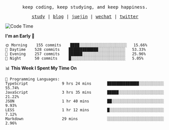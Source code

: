 <p align="center">
  <samp>
    <span>keep coding, keep studying, and keep happiness.</span>
  </samp>
</p>

<p align="center">
  <samp>
    <a href="https://github.com/ouduidui/fe-study">study</a> |
    <a href="https://deweyou.me">blog</a>  |
    <a href="https://juejin.cn/user/4309700183594366">juejin</a> |
    <a href="https://user-images.githubusercontent.com/54696834/165071004-6509e3f2-90c3-448c-9d92-3da42b0c2021.jpeg">wechat</a> |
    <a href="https://twitter.com/ouduidui">twitter</a>
  </samp>
</p>

<!--START_SECTION:waka-->
![Code Time](http://img.shields.io/badge/Code%20Time-2%2C375%20hrs%2051%20mins-blue)

**I'm an Early 🐤** 

```text
🌞 Morning    155 commits    ████░░░░░░░░░░░░░░░░░░░░░   15.66% 
🌆 Daytime    528 commits    █████████████░░░░░░░░░░░░   53.33% 
🌃 Evening    257 commits    ██████░░░░░░░░░░░░░░░░░░░   25.96% 
🌙 Night      50 commits     █░░░░░░░░░░░░░░░░░░░░░░░░   5.05%

```


📊 **This Week I Spent My Time On** 

```text
💬 Programming Languages: 
TypeScript               9 hrs 24 mins       ██████████████░░░░░░░░░░░   55.74% 
JavaScript               3 hrs 35 mins       █████░░░░░░░░░░░░░░░░░░░░   21.22% 
JSON                     1 hr 40 mins        ██░░░░░░░░░░░░░░░░░░░░░░░   9.93% 
LESS                     1 hr 12 mins        █░░░░░░░░░░░░░░░░░░░░░░░░   7.12% 
Markdown                 29 mins             ░░░░░░░░░░░░░░░░░░░░░░░░░   2.96%

```


<!--END_SECTION:waka-->
